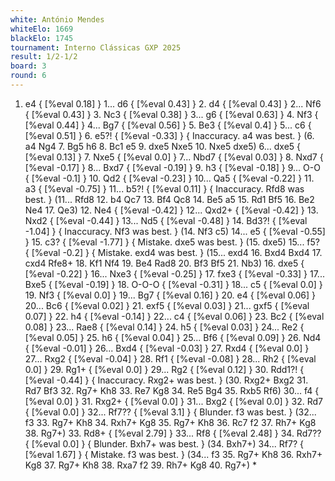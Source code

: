 ```yaml
---
white: António Mendes
whiteElo: 1669
blackElo: 1745
tournament: Interno Clássicas GXP 2025
result: 1/2-1/2
board: 3
round: 6
---
```


1. e4 { [%eval 0.18] } 1... d6 { [%eval 0.43] } 2. d4 { [%eval 0.43] } 2... Nf6 { [%eval 0.43] } 3. Nc3 { [%eval 0.38] } 3... g6 { [%eval 0.63] } 4. Nf3 { [%eval 0.44] } 4... Bg7 { [%eval 0.56] } 5. Be3 { [%eval 0.4] } 5... c6 { [%eval 0.51] } 6. e5?! { [%eval -0.33] } { Inaccuracy. a4 was best. } (6. a4 Ng4 7. Bg5 h6 8. Bc1 e5 9. dxe5 Nxe5 10. Nxe5 dxe5) 6... dxe5 { [%eval 0.13] } 7. Nxe5 { [%eval 0.0] } 7... Nbd7 { [%eval 0.03] } 8. Nxd7 { [%eval -0.17] } 8... Bxd7 { [%eval -0.19] } 9. h3 { [%eval -0.18] } 9... O-O { [%eval -0.1] } 10. Qd2 { [%eval -0.23] } 10... Qa5 { [%eval -0.22] } 11. a3 { [%eval -0.75] } 11... b5?! { [%eval 0.11] } { Inaccuracy. Rfd8 was best. } (11... Rfd8 12. b4 Qc7 13. Bf4 Qc8 14. Be5 a5 15. Rd1 Bf5 16. Be2 Ne4 17. Qe3) 12. Ne4 { [%eval -0.42] } 12... Qxd2+ { [%eval -0.42] } 13. Nxd2 { [%eval -0.44] } 13... Nd5 { [%eval -0.48] } 14. Bd3?! { [%eval -1.04] } { Inaccuracy. Nf3 was best. } (14. Nf3 c5) 14... e5 { [%eval -0.55] } 15. c3? { [%eval -1.77] } { Mistake. dxe5 was best. } (15. dxe5) 15... f5? { [%eval -0.2] } { Mistake. exd4 was best. } (15... exd4 16. Bxd4 Bxd4 17. cxd4 Rfe8+ 18. Kf1 Nf4 19. Be4 Rad8 20. Bf3 Bf5 21. Nb3) 16. dxe5 { [%eval -0.22] } 16... Nxe3 { [%eval -0.25] } 17. fxe3 { [%eval -0.33] } 17... Bxe5 { [%eval -0.19] } 18. O-O-O { [%eval -0.31] } 18... c5 { [%eval 0.0] } 19. Nf3 { [%eval 0.0] } 19... Bg7 { [%eval 0.16] } 20. e4 { [%eval 0.06] } 20... Bc6 { [%eval 0.02] } 21. exf5 { [%eval 0.03] } 21... gxf5 { [%eval 0.07] } 22. h4 { [%eval -0.14] } 22... c4 { [%eval 0.06] } 23. Bc2 { [%eval 0.08] } 23... Rae8 { [%eval 0.14] } 24. h5 { [%eval 0.03] } 24... Re2 { [%eval 0.05] } 25. h6 { [%eval 0.04] } 25... Bf6 { [%eval 0.09] } 26. Nd4 { [%eval -0.01] } 26... Bxd4 { [%eval -0.03] } 27. Rxd4 { [%eval 0.0] } 27... Rxg2 { [%eval -0.04] } 28. Rf1 { [%eval -0.08] } 28... Rh2 { [%eval 0.0] } 29. Rg1+ { [%eval 0.0] } 29... Rg2 { [%eval 0.12] } 30. Rdd1?! { [%eval -0.44] } { Inaccuracy. Rxg2+ was best. } (30. Rxg2+ Bxg2 31. Rd7 Bf3 32. Rg7+ Kh8 33. Re7 Kg8 34. Re5 Bg4 35. Rxb5 Rf6) 30... f4 { [%eval 0.0] } 31. Rxg2+ { [%eval 0.0] } 31... Bxg2 { [%eval 0.0] } 32. Rd7 { [%eval 0.0] } 32... Rf7?? { [%eval 3.1] } { Blunder. f3 was best. } (32... f3 33. Rg7+ Kh8 34. Rxh7+ Kg8 35. Rg7+ Kh8 36. Rc7 f2 37. Rh7+ Kg8 38. Rg7+) 33. Rd8+ { [%eval 2.79] } 33... Rf8 { [%eval 2.48] } 34. Rd7?? { [%eval 0.0] } { Blunder. Bxh7+ was best. } (34. Bxh7+) 34... Rf7? { [%eval 1.67] } { Mistake. f3 was best. } (34... f3 35. Rg7+ Kh8 36. Rxh7+ Kg8 37. Rg7+ Kh8 38. Rxa7 f2 39. Rh7+ Kg8 40. Rg7+) *
